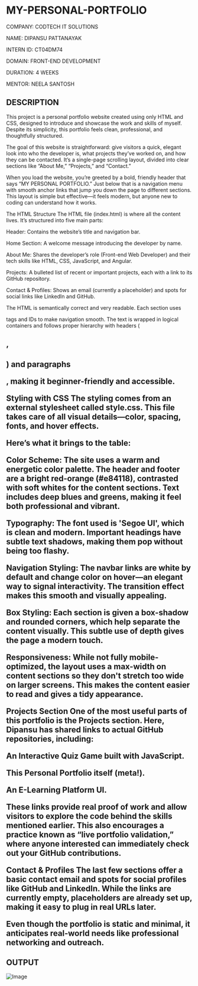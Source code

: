 # MY-PERSONAL-PORTFOLIO

COMPANY: CODTECH IT SOLUTIONS

NAME: DIPANSU PATTANAYAK

INTERN ID: CT04DM74

DOMAIN: FRONT-END DEVELOPMENT

DURATION: 4 WEEKS

MENTOR: NEELA SANTOSH

## DESCRIPTION

This project is a personal portfolio website created using only HTML and CSS, designed to introduce and showcase the work and skills of myself. Despite its simplicity, this portfolio feels clean, professional, and thoughtfully structured.

The goal of this website is straightforward: give visitors a quick, elegant look into who the developer is, what projects they’ve worked on, and how they can be contacted. It’s a single-page scrolling layout, divided into clear sections like “About Me,” “Projects,” and “Contact.”

When you load the website, you’re greeted by a bold, friendly header that says “MY PERSONAL PORTFOLIO.” Just below that is a navigation menu with smooth anchor links that jump you down the page to different sections. This layout is simple but effective—it feels modern, but anyone new to coding can understand how it works.

The HTML Structure
The HTML file (index.html) is where all the content lives. It’s structured into five main parts:

Header: Contains the website’s title and navigation bar.

Home Section: A welcome message introducing the developer by name.

About Me: Shares the developer’s role (Front-end Web Developer) and their tech skills like HTML, CSS, JavaScript, and Angular.

Projects: A bulleted list of recent or important projects, each with a link to its GitHub repository.

Contact & Profiles: Shows an email (currently a placeholder) and spots for social links like LinkedIn and GitHub.

The HTML is semantically correct and very readable. Each section uses <section> tags and IDs to make navigation smooth. The text is wrapped in logical containers and follows proper hierarchy with headers  (<h1>, <h2>) and paragraphs <p>, making it beginner-friendly and accessible.

Styling with CSS
The styling comes from an external stylesheet called style.css. This file takes care of all visual details—color, spacing, fonts, and hover effects.

Here’s what it brings to the table:

Color Scheme: The site uses a warm and energetic color palette. The header and footer are a bright red-orange (#e84118), contrasted with soft whites for the content sections. Text includes deep blues and greens, making it feel both professional and vibrant.

Typography: The font used is 'Segoe UI', which is clean and modern. Important headings have subtle text shadows, making them pop without being too flashy.

Navigation Styling: The navbar links are white by default and change color on hover—an elegant way to signal interactivity. The transition effect makes this smooth and visually appealing.

Box Styling: Each section is given a box-shadow and rounded corners, which help separate the content visually. This subtle use of depth gives the page a modern touch.

Responsiveness: While not fully mobile-optimized, the layout uses a max-width on content sections so they don't stretch too wide on larger screens. This makes the content easier to read and gives a tidy appearance.

Projects Section
One of the most useful parts of this portfolio is the Projects section. Here, Dipansu has shared links to actual GitHub repositories, including:

An Interactive Quiz Game built with JavaScript.

This Personal Portfolio itself (meta!).

An E-Learning Platform UI.

These links provide real proof of work and allow visitors to explore the code behind the skills mentioned earlier. This also encourages a practice known as “live portfolio validation,” where anyone interested can immediately check out your GitHub contributions.

Contact & Profiles
The last few sections offer a basic contact email and spots for social profiles like GitHub and LinkedIn. While the links are currently empty, placeholders are already set up, making it easy to plug in real URLs later.

Even though the portfolio is static and minimal, it anticipates real-world needs like professional networking and outreach.

# OUTPUT

![Image](https://github.com/user-attachments/assets/460794fb-32e7-444a-954c-b73cab9622ad)


